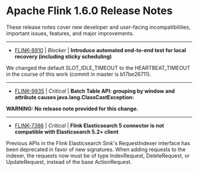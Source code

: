 
<!---
# Licensed to the Apache Software Foundation (ASF) under one
# or more contributor license agreements.  See the NOTICE file
# distributed with this work for additional information
# regarding copyright ownership.  The ASF licenses this file
# to you under the Apache License, Version 2.0 (the
# "License"); you may not use this file except in compliance
# with the License.  You may obtain a copy of the License at
#
#     http://www.apache.org/licenses/LICENSE-2.0
#
# Unless required by applicable law or agreed to in writing, software
# distributed under the License is distributed on an "AS IS" BASIS,
# WITHOUT WARRANTIES OR CONDITIONS OF ANY KIND, either express or implied.
# See the License for the specific language governing permissions and
# limitations under the License.
-->
# Apache Flink  1.6.0 Release Notes

These release notes cover new developer and user-facing incompatibilities, important issues, features, and major improvements.


---

* [FLINK-8910](https://issues.apache.org/jira/browse/FLINK-8910) | *Blocker* | **Introduce automated end-to-end test for local recovery (including sticky scheduling)**

We changed the default SLOT\_IDLE\_TIMEOUT to the HEARTBEAT\_TIMEOUT in the course of this work (commit in master is b17be26711).


---

* [FLINK-9935](https://issues.apache.org/jira/browse/FLINK-9935) | *Critical* | **Batch Table API: grouping by window and attribute causes java.lang.ClassCastException:**

**WARNING: No release note provided for this change.**


---

* [FLINK-7386](https://issues.apache.org/jira/browse/FLINK-7386) | *Critical* | **Flink Elasticsearch 5 connector is not compatible with Elasticsearch 5.2+ client**

Previous APIs in the Flink Elasticsearch Sink's RequestIndexer interface has been deprecated in favor of new signatures. When adding requests to the indexer, the requests now must be of type IndexRequest, DeleteRequest, or UpdateRequest, instead of the base ActionRequest.



